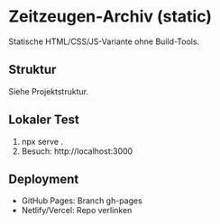 # Zeitzeugen-Archiv (static)

Statische HTML/CSS/JS-Variante ohne Build-Tools.

## Struktur
Siehe Projektstruktur.

## Lokaler Test
1. npx serve .
2. Besuch: http://localhost:3000

## Deployment
- GitHub Pages: Branch gh-pages
- Netlify/Vercel: Repo verlinken
